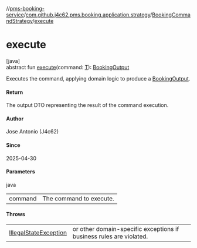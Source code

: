 //[pms-booking-service](../../../index.md)/[com.github.j4c62.pms.booking.application.strategy](../index.md)/[BookingCommandStrategy](index.md)/[execute](execute.md)

# execute

[java]\
abstract fun [execute](execute.md)(command: [T](index.md)): [BookingOutput](../../com.github.j4c62.pms.booking.domain.driver.output/-booking-output/index.md)

Executes the command, applying domain logic to produce a [BookingOutput](../../com.github.j4c62.pms.booking.domain.driver.output/-booking-output/index.md).

#### Return

The output DTO representing the result of the command execution.

#### Author

Jose Antonio (J4c62)

#### Since

2025-04-30

#### Parameters

java

| | |
|---|---|
| command | The command to execute. |

#### Throws

| | |
|---|---|
| [IllegalStateException](https://docs.oracle.com/en/java/javase/23/docs/api/java.base/java/lang/IllegalStateException.html) | or other domain-specific exceptions if business rules are violated. |